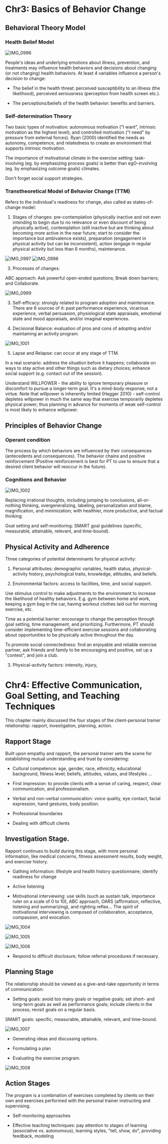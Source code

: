 # Chr3: Basics of Behavior Change

## Behavioral Theory Model

### Health Belief Model

![IMG_0996](https://github.com/Shantang3/ACE-CPT-Notes/assets/25567822/f05b2d0f-2e52-4a9d-a16e-372b0877cd70)

People's ideas and underlying emotions about illness, prevention, and treatments may influence health behaviors and decisions about changing (or not charging) health behaviors. At least 4 variables influence a person's decision to change:

- The belief in the health threat: perceived susceptibility to an illness (the likelihood), perceived seriousness (perception from health screen etc.).

- The perceptions/beliefs of the health behavior: benefits and barriers. 


### Self-determination Theory

Two basic types of motivation: autonomous motivation ("I want", intrinsic motivation as the highest level); and controlled motivation ("I need" by pressure from external forces). 
Ryan (2000) identified the needs as autonomy, competence, and relatedness to create an environment that supports intrinsic motivation. 

The importance of motivational climate in the exercise setting: task-involving (eg. by emphasizing process goals) is better than egO-involving (eg. by emphasizing outcome goals) climates. 

Don't forget social support strategies.


### Transtheoretical Model of Behavior Change (TTM)


Refers to the individual's readiness for change, also called as states-of-change model:

1. Stages of changes: pre-contemplation (physically inactive and not even intending to begin due to no relevance or even discount of being physically active), contemplation (still inactive but are thinking about becoming more active in the near future; start to consider the importance but ambivalence exists), preparation (engagement in physical activity but can be inconsistent), action (engage in regular physical activity but less than 6 months), maintenance.

![IMG_0997](https://github.com/Shantang3/ACE-CPT-Notes/assets/25567822/8fedf835-16c2-4c3a-a33d-4bae2d384026)
![IMG_0998](https://github.com/Shantang3/ACE-CPT-Notes/assets/25567822/272a8f99-b64e-45ef-a84d-70d5a1bbf0b0)

3. Processes of changes:

ABC approach: Ask powerful open-ended questions; Break down barriers; and Collaborate.

![IMG_0999](https://github.com/Shantang3/ACE-CPT-Notes/assets/25567822/e8772327-a8b9-4912-8438-8af47219e7c5)

3. Self-efficacy: strongly related to program adoption and maintenance. There are 6 sources of it: past performance experience, vicarious experience, verbal persuasion, physiological state appraisals, emotional state and mood appraisals, and/or imaginal experiences. 

4. Decisional Balance: evaluation of pros and cons of adopting and/or maintaining an activity program.

![IMG_1001](https://github.com/Shantang3/ACE-CPT-Notes/assets/25567822/ce6cb278-e667-42bc-abcc-3b9da4cfd58c)

5. Lapse and Relapse: can occur at any stage of TTM.

In a real scenario: address the situation before it happens; collaborate on ways to stay active and other things such as dietary choices; enhance social support (e.g. contact out of the session).

Understand WILLPOWER - the ability to ignore temporary pleasure or discomfort to pursue a longer-term goal. It's a mind-body response, not a virtue. Note that willpower is inherently limited (Hagger 2010) - self-control depletes willpower in much the same way that exercise temporarily depletes physical power; thus planning in advance for moments of weak self-control is most likely to enhance willpower. 



## Principles of Behavior Change

### Operant condition

The process by which behaviors are influenced by their consequences (antecedents and consequences). The behavior chains and positive reinforcement (Positive reinforcement is best for PT to use to ensure that a desired client behavior will reoccur in the future).
 

### Cognitions and Behavior

![IMG_1002](https://github.com/Shantang3/ACE-CPT-Notes/assets/25567822/ca9df68e-1357-4003-8131-0658e30eff02)

Replacing irrational thoughts, including jumping to conclusions, all-or-nothing thinking, overgeneralizing, labeling, personalization and blame, magnification, and minimization; with healthier, more productive, and factual thinking. 

Goal setting and self-monitoring: SMART goal guidelines (specific, measurable, attainable, relevant, and time-bound). 



## Physical Activity and Adherence

Three categories of potential determinants for physical activity:

1. Personal attributes: demographic variables, health status, physical-activity history, psychological traits, knowledge, attitudes, and beliefs.

2. Environmental factors: access to facilities, time, and social support.

Use stimulus control to make adjustments to the environment to increase the likelihood of healthy behaviors. E.g. gym between home and work, keeping a gym bag in the car, having workout clothes laid out for morning exercise, etc. 

Time as a potential barrier: encourage to change the perception through goal setting, time management, and prioritizing. Furthermore, PT should consider implementing time-efficient exercise sessions and collaborating about opportunities to be physically active throughout the day.

To promote social connectedness: find an enjoyable and reliable exercise partner, ask friends and family to be encouraging and positive, set up a "contest", and join a club. 

3. Physical-activity factors: intensity, injury,




# Chr4: Effective Communication, Goal Setting, and Teaching Techniques

This chapter mainly discussed the four stages of the client-personal trainer relationship: rapport, investigation, planning, action. 

## Rapport Stage

Built upon empathy and rapport, the personal trainer sets the scene for establishing mutual understanding and trust by considering:

- Cultural competence: age, gender, race, ethnicity, educational background, fitness level; beliefs, attitudes, values, and lifestyles ...

- First impression: to provide clients with a sense of caring, respect, clear communication, and professionalism.

- Verbal and non-verbal communication: voice quality, eye contact, facial expression, hand gestures, body position.

- Professional boundaries

- Dealing with difficult clients


## Investigation Stage.

Rapport continues to build during this stage, with more personal information, like medical concerns, fitness assessment results, body weight, and exercise history.

- Gathing information: lifestyle and health history questionnaire; identify readiness for change

- Active listening

- Motivational interviewing: use skills (such as sustain talk, importance ruler on a scale of 0 to 10), ABC approach, OARS (affirmation, reflective, listening and summarizing), and righting reflex...
The spirit of motivational interviewing is composed of collaboration, acceptance, compassion, and evocation.

![IMG_1004](https://github.com/Shantang3/ACE-CPT-Notes/assets/25567822/1d27038f-73cd-4c2f-9653-96ecbd19246e)

![IMG_1005](https://github.com/Shantang3/ACE-CPT-Notes/assets/25567822/05f9ad7d-e2e6-4366-9cc7-1d2ae0afd53c)

![IMG_1006](https://github.com/Shantang3/ACE-CPT-Notes/assets/25567822/14034b13-b604-4db9-a019-d89b368881f7)


- Respond to difficult disclosure; follow referral procedures if necessary. 


## Planning Stage

The relationship should be viewed as a give-and-take opportunity in terms of communication:

- Setting goals: avoid too many goals or negative goals; set short- and long-term goals as well as performance goals; include clients in the process; revisit goals on a regular basis.

SMART goals: specific, measurable, attainable, relevant, and time-bound.

![IMG_1007](https://github.com/Shantang3/ACE-CPT-Notes/assets/25567822/1569254d-4017-4149-b969-c20432a28486)

- Generating ideas and discussing options.

- Formulating a plan

- Evaluating the exercise program.

![IMG_1008](https://github.com/Shantang3/ACE-CPT-Notes/assets/25567822/80bb258a-1eb9-40d5-8711-e4b983c35d65)



## Action Stages

The program is a combination of exercises completed by clients on their own and exercises performed with the personal trainer instructing and supervising.

- Self-monitoring approaches

- Effective teaching techniques: pay attention to stages of learning (associative vs. autonomous), learning styles, "tell, show, do", providing feedback, modeling


